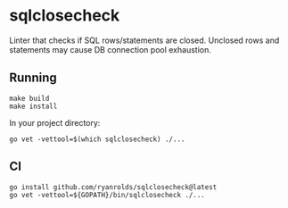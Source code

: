 # sqlclosecheck

Linter that checks if SQL rows/statements are closed. Unclosed rows and statements may
cause DB connection pool exhaustion.

## Running

```
make build
make install
```

In your project directory:
```
go vet -vettool=$(which sqlclosecheck) ./...
```

## CI

```
go install github.com/ryanrolds/sqlclosecheck@latest
go vet -vettool=${GOPATH}/bin/sqlclosecheck ./...
```
